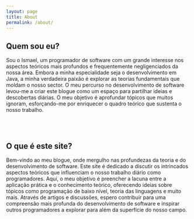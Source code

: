 ```yaml
---
layout: page
title: About
permalink: /about/
---
```


## Quem sou eu?
Sou o Ismael, um programador de software com um grande interesse nos aspectos teóricos mais profundos e frequentemente negligenciados da nossa área. Embora a minha especialidade seja o desenvolvimento em Java, a minha verdadeira paixão é explorar as teorias fundamentais que moldam o nosso sector. O meu percurso no desenvolvimento de software levou-me a criar este blogue como um espaço para partilhar ideias e descobertas diárias. O meu objetivo é aprofundar tópicos que muitos ignoram, esforçando-me por enriquecer o quadro teórico que sustenta o nosso trabalho. 

<br><br>


## O que é este site?
Bem-vindo ao meu blogue, onde mergulho nas profundezas da teoria e do desenvolvimento de software. Este site é dedicado a discutir os intrincados aspectos teóricos que influenciam o nosso trabalho diário como programadores. Aqui, o meu objetivo é preencher a lacuna entre a aplicação prática e o conhecimento teórico, oferecendo ideias sobre tópicos como programação de baixo nível, teoria das linguagens e muito mais. Através de artigos e discussões, espero contribuir para uma compreensão mais profunda do desenvolvimento de software e inspirar outros programadores a explorar para além da superfície do nosso campo.